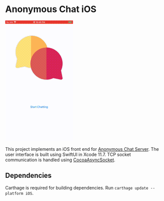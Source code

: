 # Anonymous Chat iOS

![Preview](https://github.com/jonathancary1/anonymous-chat-ios/blob/master/Images/Preview.gif)

This project implements an iOS front end for [Anonymous Chat Server](https://github.com/jonathancary1/anonymous-chat-server). The user interface is built using SwiftUI in Xcode 11.7. TCP socket communication is handled using [CocoaAsyncSocket](https://github.com/robbiehanson/CocoaAsyncSocket).

## Dependencies

Carthage is required for building dependencies. Run `carthage update --platform iOS`.
